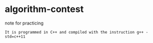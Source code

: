 # algorithm-contest
note for practicing

``It is programmed in C++ and compiled with the instruction g++ -std=c++11``